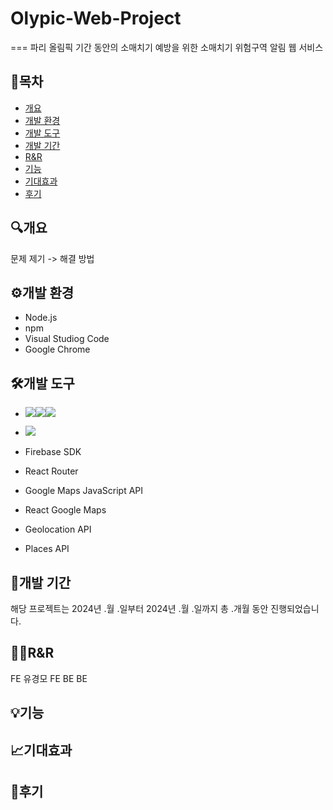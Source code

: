 # Olypic-Web-Project
===
파리 올림픽 기간 동안의 소매치기 예방을 위한 소매치기 위험구역 알림 웹 서비스

## 📌목차

* [개요](#개요)
* [개발 환경](#개발-환경)
* [개발 도구](#개발-도구) 
* [개발 기간](#개발-기간)
* [R&R](#R&R)
* [기능](#기능)
* [기대효과](#기대효과)
* [후기](#후기)

## 🔍개요

문제 제기 -> 해결 방법

## ⚙개발 환경

* Node.js
* npm
* Visual Studiog Code
* Google Chrome

## 🛠개발 도구

* <img src="https://img.shields.io/badge/HTML-%23E34F26?style=for-the-badge&logo=HTML&logoColor=black"><img src="https://img.shields.io/badge/CSS-%231572B6?style=for-the-badge&logo=HTML&logoColor=black"><img src="https://img.shields.io/badge/JS-%23F7DF1E?style=for-the-badge&logo=JS&logoColor=black">

* <img src="https://img.shields.io/badge/React-%2361DAFB?style=for-the-badge&logo=React&logoColor=black">
* Firebase SDK
* React Router
* Google Maps JavaScript API
* React Google Maps
* Geolocation API
* Places API

## 📆개발 기간

해당 프로젝트는 2024년 .월 .일부터 2024년 .월 .일까지 총 .개월 동안 진행되었습니다.

## 👨‍💻R&R

FE 유경모
FE 
BE
BE


## 💡기능

## 📈기대효과

## 📍후기

